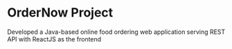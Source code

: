 # OrderNow Project
 Developed a Java-based online food ordering web application serving REST API with ReactJS as the frontend
